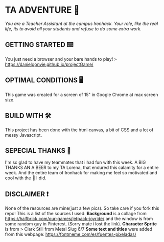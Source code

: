# TA ADVENTURE 👾
*You are a Teacher Assistant at the campus Ironhack. Your role, like the real life, its to avoid all your students and refuse to do some extra work.*

## GETTING STARTED ⌨️
You just need a browser and your bare hands to play! > https://danielgonvie.github.io/projectGame/

## OPTIMAL CONDITIONS 🖥
This game was created for a screen of 15" in Google Chrome at max screen size.

## BUILD WITH 🛠
This project has been done with the html canvas, a bit of CSS and a lot of messy Javascript.

## SEPECIAL THANKS 💖
I'm so glad to have my teammates that i had fun with this week.
A BIG THANKS AN A BEER to my TA Lorena, that endured this calamity for a entire week.
And the entire team of Ironhack for making me feel so motivated and cool with the 💩 I did.

## DISCLAIMER ❗
None of the resources are mine(just a few pics). So take care if you fork this repo!
This is a list of the sources I used:
**Background** is a collage from https://halfbrick.com/our-games/jetpack-joyride/ and the window is from some random guy in Pinterest. (Sorry mate i lost the link).
**Character Sprite** is from  >  Clark Still from Metal Slug 6/7
**Some text and titles** were added from this webpage: https://fontmeme.com/es/fuentes-pixeladas/
